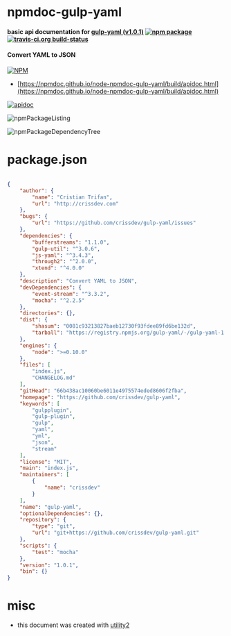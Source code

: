 # npmdoc-gulp-yaml

#### basic api documentation for  [gulp-yaml (v1.0.1)](https://github.com/crissdev/gulp-yaml)  [![npm package](https://img.shields.io/npm/v/npmdoc-gulp-yaml.svg?style=flat-square)](https://www.npmjs.org/package/npmdoc-gulp-yaml) [![travis-ci.org build-status](https://api.travis-ci.org/npmdoc/node-npmdoc-gulp-yaml.svg)](https://travis-ci.org/npmdoc/node-npmdoc-gulp-yaml)

#### Convert YAML to JSON

[![NPM](https://nodei.co/npm/gulp-yaml.png?downloads=true&downloadRank=true&stars=true)](https://www.npmjs.com/package/gulp-yaml)

- [https://npmdoc.github.io/node-npmdoc-gulp-yaml/build/apidoc.html](https://npmdoc.github.io/node-npmdoc-gulp-yaml/build/apidoc.html)

[![apidoc](https://npmdoc.github.io/node-npmdoc-gulp-yaml/build/screenCapture.buildCi.browser.%252Ftmp%252Fbuild%252Fapidoc.html.png)](https://npmdoc.github.io/node-npmdoc-gulp-yaml/build/apidoc.html)

![npmPackageListing](https://npmdoc.github.io/node-npmdoc-gulp-yaml/build/screenCapture.npmPackageListing.svg)

![npmPackageDependencyTree](https://npmdoc.github.io/node-npmdoc-gulp-yaml/build/screenCapture.npmPackageDependencyTree.svg)



# package.json

```json

{
    "author": {
        "name": "Cristian Trifan",
        "url": "http://crissdev.com"
    },
    "bugs": {
        "url": "https://github.com/crissdev/gulp-yaml/issues"
    },
    "dependencies": {
        "bufferstreams": "1.1.0",
        "gulp-util": "^3.0.6",
        "js-yaml": "^3.4.3",
        "through2": "^2.0.0",
        "xtend": "^4.0.0"
    },
    "description": "Convert YAML to JSON",
    "devDependencies": {
        "event-stream": "^3.3.2",
        "mocha": "^2.2.5"
    },
    "directories": {},
    "dist": {
        "shasum": "0081c93213827baeb12730f93fdee89fd6be132d",
        "tarball": "https://registry.npmjs.org/gulp-yaml/-/gulp-yaml-1.0.1.tgz"
    },
    "engines": {
        "node": ">=0.10.0"
    },
    "files": [
        "index.js",
        "CHANGELOG.md"
    ],
    "gitHead": "66b438ac10060be6011e4975574eded8606f2fba",
    "homepage": "https://github.com/crissdev/gulp-yaml",
    "keywords": [
        "gulpplugin",
        "gulp-plugin",
        "gulp",
        "yaml",
        "yml",
        "json",
        "stream"
    ],
    "license": "MIT",
    "main": "index.js",
    "maintainers": [
        {
            "name": "crissdev"
        }
    ],
    "name": "gulp-yaml",
    "optionalDependencies": {},
    "repository": {
        "type": "git",
        "url": "git+https://github.com/crissdev/gulp-yaml.git"
    },
    "scripts": {
        "test": "mocha"
    },
    "version": "1.0.1",
    "bin": {}
}
```



# misc
- this document was created with [utility2](https://github.com/kaizhu256/node-utility2)

